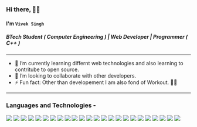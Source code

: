 ### Hi there, 👋🏻
#### I'm `Vivek Singh`
##### BTech Student ( Computer Engineering ) | Web Developer | Programmer ( C++ )

---

- 🌱 I’m currently learning differnt web technologies and also learning to contritube to open source.
- 👯 I’m looking to collaborate with other developers.
- ⚡ Fun fact: Other than developement I am also fond of Workout. 💪🏻

---

### Languages and Technologies -

<span>
  
  <img src="https://img.shields.io/badge/React-20232A?style=for-the-badge&logo=react&logoColor=61DAFB" />
  
  <img src="https://img.shields.io/badge/Node.js-43853D?style=for-the-badge&logo=node.js&logoColor=white" />

  <img src="https://img.shields.io/badge/Express.js-404D59?style=for-the-badge&logo=express&logoColor=white" />
  
  <img src="https://img.shields.io/badge/Redux-593D88?style=for-the-badge&logo=redux&logoColor=white" />
  
  <img src="https://img.shields.io/badge/ReactQuery-c70039?style=for-the-badge&logo=ReactQuery&logoColor=white" />

  <img src="https://img.shields.io/badge/jQuery-0769AD?style=for-the-badge&logo=jquery&logoColor=white" />
  
  <img src="https://img.shields.io/badge/Python-0a91ab?style=for-the-badge&logo=python&logoColor=white" />

  <img src="https://img.shields.io/badge/HTML5-E34F26?style=for-the-badge&logo=html5&logoColor=white" />

  <img src="https://img.shields.io/badge/CSS3-1572B6?style=for-the-badge&logo=css3&logoColor=white" />

  <img src="https://img.shields.io/badge/JavaScript-F7DF1E?style=for-the-badge&logo=javascript&logoColor=black" />

  <img src="https://img.shields.io/badge/C-00599C?style=for-the-badge&logo=c&logoColor=white" />

  <img src="https://img.shields.io/badge/C%2B%2B-00adb5?style=for-the-badge&logo=c%2B%2B&logoColor=white" />

  <img src="https://img.shields.io/badge/Java-ED8B00?style=for-the-badge&logo=java&logoColor=black" />
  
  <img src="https://img.shields.io/badge/MongoDB-4EA94B?style=for-the-badge&logo=mongodb&logoColor=white" />

  <img src="https://img.shields.io/badge/MySQL-4479A1?style=for-the-badge&logo=mysql&logoColor=black" />

  </span>

  <span>

  <img src="https://img.shields.io/badge/Git-F05032?style=for-the-badge&logo=git&logoColor=white" />
  
  <img src="https://img.shields.io/badge/WebSockets-010101?style=for-the-badge&logo=Socket.io&logoColor=white" />

  <img src="https://img.shields.io/badge/TypeScript-3178C6?style=for-the-badge&logo=TypeScript&logoColor=white" />

  <img src="https://img.shields.io/badge/PWA-563D7C?style=for-the-badge&logo=PWA&logoColor=black" />

  <img src="https://img.shields.io/badge/Materialize_CSS-teal?style=for-the-badge&logo=Materialize_CSS&logoColor=white" />

  <img src="https://img.shields.io/badge/Bootstrap-563D7C?style=for-the-badge&logo=bootstrap&logoColor=white" />
    
  <img src="https://img.shields.io/badge/Mocha-8D6748?style=for-the-badge&logo=Mocha&logoColor=white" />

  <img src="https://img.shields.io/badge/Webpack-8DD6F9?style=for-the-badge&logo=Webpack&logoColor=blue" />

  <img src="https://img.shields.io/badge/Postman-FF6C37?style=for-the-badge&logo=Postman&logoColor=white" />
    
</span>
